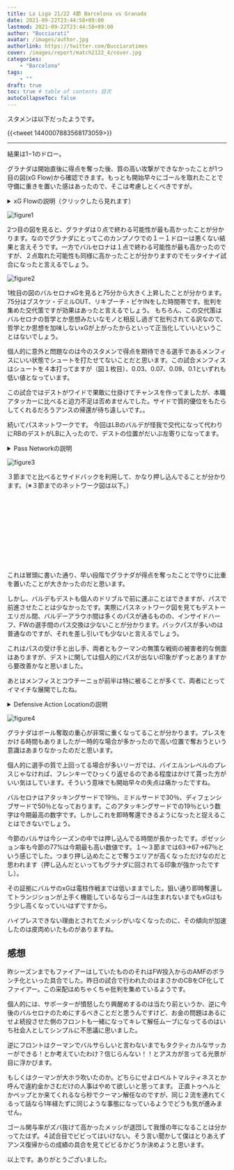 ```yaml
---
title: La Liga 21/22 4節 Barcelona vs Granada 
date: 2021-09-22T23:44:58+09:00
lastmod: 2021-09-22T23:44:58+09:00
author: "Bucciarati"
avatar: /images/author.jpg
authorlink: https://twitter.com/Bucciaratimes
cover: /images/report/match2122_4/cover.jpg
categories:
    - "Barcelona"
tags: 
    - ""
draft: true
toc: true # table of contents 目次
autoCollapseToc: false
---
```


スタメンは以下だったようです。

{{<tweet 1440007883568173059>}}

<hr>

結果は1−1のドロー。

グラナダは開始直後に得点を奪った後、質の高い攻撃ができなかったことが1つ目の図(xG Flow)から確認できます。もっとも開始早々にゴールを取れたことで守備に重きを置いた感はあったので、そこは考慮しとくべきですが。

<details><summary>xG Flowの説明（クリックしたら見れます）</summary><div>

```
・xG FlowはxGのどんどん足し算していって、それをグラフにしたモノです。
・ホームチームが赤、アウェイチームが青となってます。
・白い丸がシュートを表してます。
・その丸を指す矢印の元をたどれば、「パスを出した人→シュートを打った人（xG）」を確認できるようになってます。
```
</div></details>

![figure1](/images/report/match2122_4/image1.png)

2つ目の図を見ると、グラナダは０点で終わる可能性が最も高かったことが分かります。なのでグラナダにとってこのカンプノウでの１ー１ドローは悪くない結果と言えそうです。一方でバルセロナは１点で終わる可能性が最も高かったのですが、２点取れた可能性も同様に高かったことが分かりますのでモッタイナイ試合になったと言えるでしょう。

![figure2](/images/report/match2122_4/image2.png)

1枚目の図のバルセロナxGを見ると75分から大きく上昇したことが分かります。75分はブスケツ・デミルOUT、リキプーチ・ピケINをした時間帯です。批判を集めた交代策ですが効果はあったと言えるでしょう。
もちろん、この交代策はバルセロナの哲学とか思想みたいなモノと相反し過ぎて批判されてる訳なので、哲学とか思想を加味しないxGが上がったからといって正当化していいということはないでしょう。

個人的に意外と問題なのは今のスタメンで得点を期待できる選手であるメンフィスにいい状態でシュートを打たせてないことだと思います。この試合メンフィスはシュートを４本打ってますが（図１枚目）、0.03、0.07、0.09、0.1といずれも低い値となっています。

この試合ではデストがワイドで果敢に仕掛けてチャンスを作ってましたが、本職アタッカーに比べると迫力不足は否めませんでした。サイドで質的優位をもたらしてくれるだろうアンスの帰還が待ち遠しいです。。

続いてパスネットワークです。
今回はLBのバルデが怪我で交代になって代わりにRBのデストがLBに入ったので、デストの位置がだいぶ左寄りになってます。

<details><summary>Pass Networkの説明</summary><div>

```
・丸の位置は、平均ポジションを示しています。→各選手のパスを出した位置の中央値です。
・丸の大きさは、パス本数を示してます。→パス数が多いほど丸が大きくなり、少ないほど丸が小さくなります。
・丸を結ぶ線は、選手間でのパス交換数を示しています。→パス交換が多いほど線は太く濃くなり、少ないほど線は細く薄くなります。
・※パス交換数が３本以下の場合、線は描画されないよう作ってます
```
</div></details>

![figure3](/images/report/match2122_4/image3.png)

３節までと比べるとサイドバックを利用して、かなり押し込んでることが分かります。（※３節までのネットワーク図は以下。）

<div class="iframely-embed"><div class="iframely-responsive" style="height: 140px; padding-bottom: 0;"><a href="https://bucciaratimes.info/posts/report/new-barca/" data-iframely-url="//cdn.iframe.ly/RdsAhaL?card=small"></a></div></div><script async src="//cdn.iframe.ly/embed.js" charset="utf-8"></script>
<br>

これは冒頭に書いた通り、早い段階でグラナダが得点を奪ったことで守りに比重を置いたことが大きかったのだと思います。

しかし、バルデもデストも個人のドリブルで前に運ぶことはできますが、パスで前進させたことは少なかったです。実際にパスネットワーク図を見てもデストーエリガル間、バルデーアラウホ間は多くのパスが通るものの、インサイドハーフ、FWの選手間のパス交換は少ないことが分かります。バックパスが多いのは普通なのですが、それを差し引いても少ないと言えるでしょう。

これはパスの受け手と出し手、両者ともクーマンの無策な戦術の被害者的な側面はありますが、デストに関しては個人的にパスが出ない印象がずっとありますから要改善かなと思いました。

あとはメンフィスとコウチーニョが前半は特に被ることが多くて、両者にとってイマイチな展開でしたね。

<details><summary>Defensive Action Locationの説明</summary><div>

```
・この図はどこでボールを奪ったかを示したものです。
・攻めてる方向はー＞　＜ーです。向かい合う形ですね。
```
</div></details>

![figure4](/images/report/match2122_4/image4.png)

グラナダはボール奪取の重心が非常に重くなってることが分かります。プレスをかける時間もありましたが一時的な場合が多かったので高い位置で奪おうという意識はあまりなかったのだと思います。

個人的に選手の質で上回ってる場合が多いリーガでは、バイエルンレベルのプレスじゃなければ、フレンキーでひっくり返せるのである程度はかけて貰った方がいい気はしています。そういう意味でも開始早々の失点は痛かったですね。

バルセロナはアタッキングサードで19％、ミドルサードで30％、ディフェンシブサードで50％となっております。このアタッキングサードでの19％という数字は今期最高の数字です。しかしこれを即時奪還できるようになったと捉えることはできないでしょう。

今節のバルサは今シーズンの中では押し込んでる時間が長かったです。ポゼッション率も今節の77%は今期最も高い数値です。１〜３節までは63→67→67％という感じでした。つまり押し込めたことで奪うエリアが高くなっただけなのだと思われます（押し込んだといってもグラナダに回されてる印象が強かったですし）。

その証拠にバルサのxGは電柱作戦までは低いままでした。狙い通り即時奪還してトランジションが上手く機能しているならゴールは生まれないまでもxGはもう少し高くなっていいはずですから。

ハイプレスできない理由とされてたメッシがいなくなったのに、その傾向が加速したのは皮肉めいたものがありますね。

## 感想

昨シーズンまでもファイアーはしていたもののそれはFW投入からのAMFのボランチ化といった具合でした。昨日の試合で行われたのはまさかのCBをCF化してファイアー。この采配はめちゃくちゃ批判を集めているようです。

個人的には、サポーターが憤怒したり興醒めするのは当たり前というか、逆に今後のバルセロナのためにするべきことだと思うんですけど、お金の問題はあるにせよ続投させた側のフロントも一緒になってキレて解任ムーブになってるのはいち社会人としてシンプルに不思議に思いました。

逆にフロントはクーマンでバルサらしいと言わないまでもタクティカルなサッカーができる！とか考えていたわけ？信じらんない！！とアスカが言ってる光景が目に浮かびます。

もしくはクーマンが大ホラ吹いたのか。どちらにせよロベルトマルティネスとか呼んで違約金かさむだけの人事はやめて欲しいと思ってます。
正直トゥヘルとかペップとか来てくれるなら秒でクーマン解任なのですが、同じ２流を連れてくるって話なら1年経たずに同じような事態になっているようでどうも気が進みません。

ゴール関与率がズバ抜けて高かったメッシが退団して我慢の年になることは分かってたはず。４試合目でビビってはいけない。そう言い聞かして僕はとりあえずアンス復帰からの成績の具合を見てビビるかどうか決めようと思います。

以上です。ありがとうございました。

<script async src="//cdn.iframe.ly/embed.js" charset="utf-8"></script>
